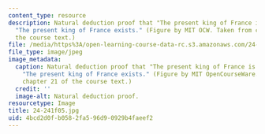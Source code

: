 ```yaml
---
content_type: resource
description: Natural deduction proof that "The present king of France is bald" entails
  "The present king of France exists." (Figure by MIT OCW. Taken from chapter 21 of
  the course text.)
file: /media/https%3A/open-learning-course-data-rc.s3.amazonaws.com/24-241-logic-i-fall-2005/4bcd2d0fb0582fa596d90929b4faeef2_24-241f05.jpg
file_type: image/jpeg
image_metadata:
  caption: Natural deduction proof that "The present king of France is bald" entails
    "The present king of France exists." (Figure by MIT OpenCourseWare. Taken from
    chapter 21 of the course text.)
  credit: ''
  image-alt: Natural deduction proof.
resourcetype: Image
title: 24-241f05.jpg
uid: 4bcd2d0f-b058-2fa5-96d9-0929b4faeef2
---
```

